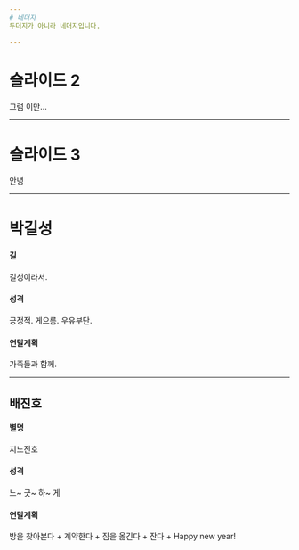 ```yaml
---
# 네더지
두더지가 아니라 네더지입니다.

---
```

# 슬라이드 2
그럼 이만...

---
# 슬라이드 3
안녕

---
# 박길성
#### 길
길성이라서.
#### 성격
긍정적. 게으름. 우유부단.
#### 연말계획
가족들과 함께.


---
## 배진호  
#### 별명
지노진호  
#### 성격
느~ 긋~ 하~ 게
#### 연말계획
방을 찾아본다 + 계약한다 + 짐을 옮긴다 + 잔다 + Happy new year!
